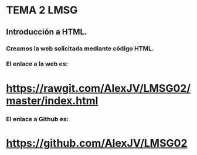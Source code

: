 # TEMA 2 LMSG

## Introducción a HTML.

### Creamos la web solicitada mediante código HTML.

### El enlace a la web es:

# https://rawgit.com/AlexJV/LMSG02/master/index.html

### El enlace a Github es: 

# https://github.com/AlexJV/LMSG02
